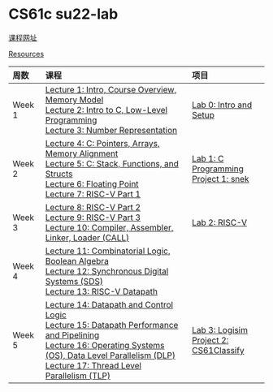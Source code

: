 # CS61c su22-lab

[课程网址](https://inst.eecs.berkeley.edu/~cs61c/su22/)

[Resources](https://inst.eecs.berkeley.edu/~cs61c/su22/resources/)

|**周数**|**课程**|**项目**|
|:------|:-------|:------|
|Week 1|[Lecture 1: Intro, Course Overview, Memory Model](https://inst.eecs.berkeley.edu/~cs61c/su22/lectures/lec01/)<br>[Lecture 2: Intro to C, Low-Level Programming](https://inst.eecs.berkeley.edu/~cs61c/su22/lectures/lec02/)<br>[Lecture 3: Number Representation](https://inst.eecs.berkeley.edu/~cs61c/su22/lectures/lec03/)|[Lab 0: Intro and Setup](https://inst.eecs.berkeley.edu/~cs61c/su22/labs/lab00/)|
|Week 2|[Lecture 4: C: Pointers, Arrays, Memory Alignment](https://inst.eecs.berkeley.edu/~cs61c/su22/lectures/lec04/)<br>[Lecture 5: C: Stack, Functions, and Structs](https://inst.eecs.berkeley.edu/~cs61c/su22/lectures/lec05/)<br>[Lecture 6: Floating Point](https://inst.eecs.berkeley.edu/~cs61c/su22/lectures/lec06/)<br>[Lecture 7: RISC-V Part 1](https://inst.eecs.berkeley.edu/~cs61c/su22/lectures/lec07/)|[Lab 1: C Programming](https://inst.eecs.berkeley.edu/~cs61c/su22/labs/lab01/)<br>[Project 1: snek](https://inst.eecs.berkeley.edu/~cs61c/su22/projects/proj1/)|
|Week 3|[Lecture 8: RISC-V Part 2](https://inst.eecs.berkeley.edu/~cs61c/su22/lectures/lec08/)<br>[Lecture 9: RISC-V Part 3](https://inst.eecs.berkeley.edu/~cs61c/su22/lectures/lec09/)<br>[Lecture 10: Compiler, Assembler, Linker, Loader (CALL)](https://inst.eecs.berkeley.edu/~cs61c/su22/lectures/lec10/)|[Lab 2: RISC-V](https://inst.eecs.berkeley.edu/~cs61c/su22/labs/lab02/)|
|Week 4|[Lecture 11: Combinatorial Logic, Boolean Algebra](https://inst.eecs.berkeley.edu/~cs61c/su22/lectures/lec11/)<br>[Lecture 12: Synchronous Digital Systems (SDS)](https://inst.eecs.berkeley.edu/~cs61c/su22/lectures/lec12/)<br>[Lecture 13: RISC-V Datapath](https://inst.eecs.berkeley.edu/~cs61c/su22/lectures/lec13/)||
|Week 5|[Lecture 14: Datapath and Control Logic](https://inst.eecs.berkeley.edu/~cs61c/su22/lectures/lec14/)<br>[Lecture 15: Datapath Performance and Pipelining](https://inst.eecs.berkeley.edu/~cs61c/su22/lectures/lec15/)<br>[Lecture 16: Operating Systems (OS), Data Level Parallelism (DLP)](https://inst.eecs.berkeley.edu/~cs61c/su22/lectures/lec16/)<br>[Lecture 17: Thread Level Parallelism (TLP)](https://inst.eecs.berkeley.edu/~cs61c/su22/lectures/lec17/)|[Lab 3: Logisim](https://inst.eecs.berkeley.edu/~cs61c/su22/labs/lab03/)<br>[Project 2: CS61Classify](https://inst.eecs.berkeley.edu/~cs61c/su22/projects/proj2/)|

